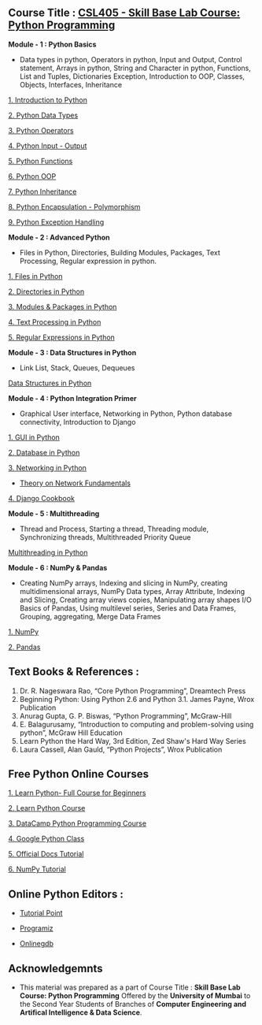 ## Course Title : [CSL405 - Skill Base Lab Course: Python Programming](https://drive.google.com/file/d/16oBo3Cigy3ep8-2MtjCt8lU3qIlyq9Sh/view)

**Module - 1 : Python Basics** 
- Data types in python, Operators in python, Input and Output, Control statement, Arrays in python, String and Character in python, Functions, List and Tuples, Dictionaries Exception, Introduction to OOP, Classes, Objects, Interfaces, Inheritance

[1. Introduction to Python](https://github.com/LifnaJos/PythonProgramming/blob/main/Python%20Notebooks/M1_1_Python_Intro.ipynb)

[2. Python Data Types](https://github.com/LifnaJos/PythonProgramming/blob/main/Python%20Notebooks/M1_2_Python_DataTypes.ipynb)

[3. Python Operators](https://github.com/LifnaJos/PythonProgramming/blob/main/Python%20Notebooks/M1_3_Python_Operators.ipynb)

[4. Python Input - Output](https://github.com/LifnaJos/PythonProgramming/blob/main/Python%20Notebooks/M1_4_Python_Input_Output.ipynb)

[5. Python Functions](https://github.com/LifnaJos/PythonProgramming/blob/main/Python%20Notebooks/M1_5_Python_Functions.ipynb)

[6. Python OOP](https://github.com/LifnaJos/PythonProgramming/blob/main/Python%20Notebooks/M1_6_Python_OOP.ipynb)

[7. Python Inheritance](https://github.com/LifnaJos/PythonProgramming/blob/main/Python%20Notebooks/M1_7_Python_Inheritance.ipynb)

[8. Python Encapsulation - Polymorphism](https://github.com/LifnaJos/PythonProgramming/blob/main/Python%20Notebooks/M1_8_Python_Encapsulation_Polymorphism.ipynb)

[9. Python Exception Handling](https://github.com/LifnaJos/PythonProgramming/blob/main/Python%20Notebooks/M1_9_Python_Exception%20Handling.ipynb)

**Module - 2  : Advanced Python**
- Files in Python, Directories, Building Modules, Packages, Text Processing, Regular expression in python.
  
[1. Files in Python](https://github.com/LifnaJos/PythonProgramming/blob/main/Python%20Notebooks/M2_1_Python_Files.ipynb)

[2. Directories in Python](https://github.com/LifnaJos/PythonProgramming/blob/main/Python%20Notebooks/%20M2_2_Python_Directories.ipynb)

[3. Modules & Packages in Python](https://github.com/LifnaJos/PythonProgramming/blob/main/Python%20Notebooks/M2_3_Python_Modules_Packages.ipynb)

[4. Text Processing in Python](https://github.com/LifnaJos/PythonProgramming/blob/main/Python%20Notebooks/M2_4_Python_TextProcessing.ipynb)

[5. Regular Expressions in Python](https://github.com/LifnaJos/PythonProgramming/blob/main/Python%20Notebooks/M2_5_Python_RegularExpressions.ipynb)

**Module - 3 : Data Structures in Python**
- Link List, Stack, Queues, Dequeues

[Data Structures in Python](https://github.com/LifnaJos/PythonProgramming/blob/main/Python%20Notebooks/M3_Data%20Structures%20in%20Python.ipynb)

**Module - 4 : Python Integration Primer**
- Graphical User interface, Networking in Python, Python database connectivity, Introduction to Django
  
[1. GUI in Python](https://github.com/LifnaJos/PythonProgramming/blob/main/Python%20Notebooks/M4_1_Python_GUI.ipynb)

[2. Database in Python](https://github.com/LifnaJos/PythonProgramming/blob/main/Python%20Notebooks/M4_2_Python_Database.ipynb)

[3. Networking in Python](https://github.com/LifnaJos/PythonProgramming/blob/main/Python%20Notebooks/M4_3_Python_Network_Programming.ipynb)

- [Theory on Network Fundamentals](https://github.com/LifnaJos/Python-Programming-Essentials/blob/main/Python%20Notebooks/Network_final.pdf)

[4. Django Cookbook](https://github.com/LifnaJos/PythonProgramming/blob/main/Python%20Notebooks/M4_4_Django-Cookbook.pdf)

**Module  - 5 : Multithreading**
- Thread and Process, Starting a thread, Threading module, Synchronizing threads, Multithreaded Priority Queue

[Multithreading in Python](https://github.com/LifnaJos/PythonProgramming/blob/main/Python%20Notebooks/M5_Multi-Threading%20in%20Python.ipynb)

**Module  - 6 : NumPy & Pandas**
- Creating NumPy arrays, Indexing and slicing in NumPy, creating multidimensional arrays, NumPy Data types, Array Attribute, Indexing and Slicing, Creating array views copies, Manipulating array shapes I/O Basics of Pandas, Using multilevel series, Series and Data Frames, Grouping, aggregating, Merge Data Frames

[1. NumPy](https://github.com/LifnaJos/PythonProgramming/blob/main/Python%20Notebooks/M6_1_NumPy%20in%20Python.ipynb)

[2. Pandas](https://github.com/LifnaJos/PythonProgramming/blob/main/Python%20Notebooks/M6_2_Pandas%20in%20Python.ipynb)

## Text Books & References :

1. Dr. R. Nageswara Rao, “Core Python Programming”, Dreamtech Press
2. Beginning Python: Using Python 2.6 and Python 3.1. James Payne, Wrox Publication
3. Anurag Gupta, G. P. Biswas, “Python Programming”, McGraw-Hill
4. E. Balagurusamy, “Introduction to computing and problem-solving using python”, McGraw Hill Education
5. Learn Python the Hard Way, 3rd Edition, Zed Shaw's Hard Way Series
6. Laura Cassell, Alan Gauld, “Python Projects”, Wrox Publication

## Free Python Online Courses

[1. Learn Python- Full Course for Beginners](https://www.youtube.com/watch?v=rfscVS0vtbw)

[2. Learn Python Course](https://www.learnpython.org/)

[3. DataCamp Python Programming Course](https://www.datacamp.com/tracks/python-programming)

[4. Google Python Class](https://developers.google.com/edu/python/)

[5. Official Docs Tutorial](https://docs.python.org/3/tutorial/index.html)

[6. NumPy Tutorial](https://www.pythonprogramming.in/numpy-tutorial-with-examples-and-solutions.html)

## Online Python Editors : 	

* [Tutorial Point](https://www.tutorialspoint.com/execute_python_online.php)

* [Programiz](https://www.programiz.com/python-programming/online-compiler/)

* [Onlinegdb](https://www.onlinegdb.com/online_python_compiler)

## Acknowledgemnts
* This material was prepared as a part of Course Title : **Skill Base Lab Course: Python Programming** Offered by the **University of Mumbai** to the Second Year Students of Branches of **Computer Engineering and Artifical Intelligence & Data Science**.

